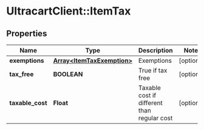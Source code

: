 # UltracartClient::ItemTax

## Properties
Name | Type | Description | Notes
------------ | ------------- | ------------- | -------------
**exemptions** | [**Array&lt;ItemTaxExemption&gt;**](ItemTaxExemption.md) | Exemptions | [optional] 
**tax_free** | **BOOLEAN** | True if tax free | [optional] 
**taxable_cost** | **Float** | Taxable cost if different than regular cost | [optional] 


